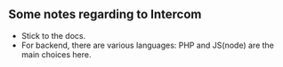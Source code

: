 ## Some notes regarding to Intercom

- Stick to the docs.
- For backend, there are various languages: PHP and JS(node) are the main choices here.